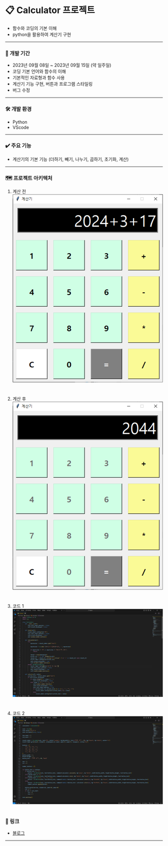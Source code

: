 # 📋 Calculator 프로젝트

* 함수와 코딩의 기본 이해
* python을 활용하여 계산기 구현

---

### 📅 개발 기간
* 2023년 09월 08일 ~ 2023년 09월 15일 (약 일주일)
* 코딩 기본 언어와 함수의 이해
* 기본적인 자료형과 함수 사용
* 계산기 기능 구현, 버튼과 프로그램 스타일링
* 버그 수정

---

### 🛠️ 개발 환경
* Python
* VScode

---

### ✔️ 주요 기능
* 계산기의 기본 기능 (더하기, 빼기, 나누기, 곱하기, 초기화, 계산)

---

### 🗺️ 프로젝트 아키텍처
1. 계산 전
![계산 전](https://github.com/InkyDChoyee/python_calculator/blob/Calculrator/%EA%B3%84%EC%82%B0%EA%B8%B0exe/architecture/calculator_3.PNG?raw=true)
#

2. 계산 후
![계산 후](https://github.com/InkyDChoyee/python_calculator/blob/Calculrator/%EA%B3%84%EC%82%B0%EA%B8%B0exe/architecture/calculator_4.PNG?raw=true)
#

3. 코드 1
![코드 1](https://github.com/InkyDChoyee/python_calculator/blob/Calculrator/%EA%B3%84%EC%82%B0%EA%B8%B0exe/architecture/calculator_1.PNG?raw=true)
#

4. 코드 2
![코드 2](https://github.com/InkyDChoyee/python_calculator/blob/Calculrator/%EA%B3%84%EC%82%B0%EA%B8%B0exe/architecture/calculator_2.PNG?raw=true)
#


### 🔗 링크
* [블로그](https://choyee.tistory.com/12, "티스토리 블로그")
---
